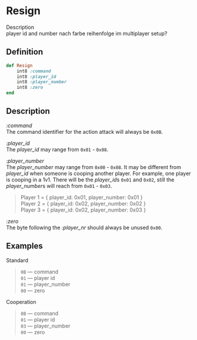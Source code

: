 # Resign

Description  
player id and number nach farbe reihenfolge im multiplayer setup?

## Definition

```ruby
def Resign
	int8 :command 
	int8 :player_id
	int8 :player_number
	int8 :zero
end
```

## Description

*:command*  
The command identifier for the action attack will always be `0x0B`.

*:player_id*  
The *player_id* may range from `0x01` - `0x08`.

*:player_number*  
The *player_number* may range from `0x00` - `0x08`.
It may be different from *player_id* when someone is cooping another player. For example, one player is cooping in a 1v1. There will be the *player_id*s `0x01` and `0x02`, still the *player_number*s will reach from `0x01` - `0x03`.

> Player 1 = { player_id: 0x01, player_number: 0x01 }  
> Player 2 = { player_id: 0x02, player_number: 0x02 }  
> Player 3 = { player_id: 0x02, player_number: 0x03 }  

*:zero*  
The byte following the *:player_nr* should always be unused `0x00`.

## Examples

Standard

>`0B` &mdash; command  
>`01` &mdash; player id  
>`01` &mdash; player_number  
>`00` &mdash; zero

Cooperation

>`0B` &mdash; command  
>`01` &mdash; player id  
>`03` &mdash; player_number  
>`00` &mdash; zero  